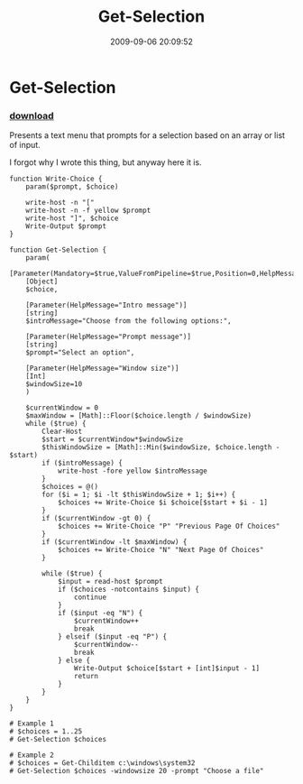 ﻿---
pid:            1307
poster:         Carter Shanklin
title:          Get-Selection
date:           2009-09-06 20:09:52
format:         posh
parent:         0
parent:         0

---

# Get-Selection

### [download](1307.ps1)

Presents a text menu that prompts for a selection based on an array or list of input.

I forgot why I wrote this thing, but anyway here it is.

```posh
function Write-Choice {
	param($prompt, $choice)

	write-host -n "["
	write-host -n -f yellow $prompt
	write-host "]", $choice
	Write-Output $prompt
}

function Get-Selection {
	param(
	[Parameter(Mandatory=$true,ValueFromPipeline=$true,Position=0,HelpMessage="Choices")]
	[Object]
	$choice,

	[Parameter(HelpMessage="Intro message")]
	[string]
	$introMessage="Choose from the following options:",
	
	[Parameter(HelpMessage="Prompt message")]
	[string]
	$prompt="Select an option",

	[Parameter(HelpMessage="Window size")]
	[Int]
	$windowSize=10
	)

	$currentWindow = 0
	$maxWindow = [Math]::Floor($choice.length / $windowSize)
	while ($true) {
		Clear-Host
		$start = $currentWindow*$windowSize
		$thisWindowSize = [Math]::Min($windowSize, $choice.length - $start)
		if ($introMessage) {
			write-host -fore yellow $introMessage
		}
		$choices = @()
		for ($i = 1; $i -lt $thisWindowSize + 1; $i++) {
			$choices += Write-Choice $i $choice[$start + $i - 1]
		}
		if ($currentWindow -gt 0) {
			$choices += Write-Choice "P" "Previous Page Of Choices"
		}
		if ($currentWindow -lt $maxWindow) {
			$choices += Write-Choice "N" "Next Page Of Choices"
		}

		while ($true) {
			$input = read-host $prompt
			if ($choices -notcontains $input) {
				continue
			}
			if ($input -eq "N") {
				$currentWindow++
				break
			} elseif ($input -eq "P") {
				$currentWindow--
				break
			} else {
				Write-Output $choice[$start + [int]$input - 1]
				return
			}
		}
	}
}

# Example 1
# $choices = 1..25
# Get-Selection $choices

# Example 2
# $choices = Get-Childitem c:\windows\system32
# Get-Selection $choices -windowsize 20 -prompt "Choose a file"
```
